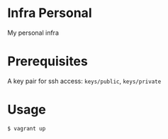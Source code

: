 # Infra Personal

My personal infra

# Prerequisites

A key pair for ssh access: `keys/public`, `keys/private`

# Usage

```sh
$ vagrant up
```
